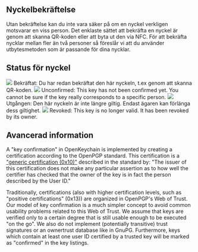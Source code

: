 [//]: # (NOTERING: Var vänlig och sätt varje mening på sin egen rad, Transifex sätter varje rad i sitt eget fält för översättningar!)

## Nyckelbekräftelse
Utan bekräftelse kan du inte vara säker på om en nyckel verkligen motsvarar en viss person.
Det enklaste sättet att bekräfta en nyckel är genom att skanna QR-koden eller att byta ut den via NFC.
För att bekräfta nycklar mellan fler än två personer så föreslår vi att du använder utbytesmetoden som är passande för dina nycklar.

## Status för nyckel

<img src="status_signature_verified_cutout_24dp"/>  
Bekräftat: Du har redan bekräftat den här nyckeln, t.ex genom att skanna QR-koden.  
<img src="status_signature_unverified_cutout_24dp"/>  
Unconfirmed: This key has not been confirmed yet. You cannot be sure if the key really corresponds to a specific person.  
<img src="status_signature_expired_cutout_24dp"/>  
Utgången: Den här nyckeln är inte längre giltig. Endast ägaren kan förlänga dess giltighet.  
<img src="status_signature_revoked_cutout_24dp"/>  
Revoked: This key is no longer valid. It has been revoked by its owner.

## Avancerad information
A "key confirmation" in OpenKeychain is implemented by creating a certification according to the OpenPGP standard.
This certification is a ["generic certification (0x10)"](http://tools.ietf.org/html/rfc4880#section-5.2.1) described in the standard by:
"The issuer of this certification does not make any particular assertion as to how well the certifier has checked that the owner of the key is in fact the person described by the User ID."

Traditionally, certifications (also with higher certification levels, such as "positive certifications" (0x13)) are organized in OpenPGP's Web of Trust.
Our model of key confirmation is a much simpler concept to avoid common usability problems related to this Web of Trust.
We assume that keys are verified only to a certain degree that is still usable enough to be executed "on the go".
We also do not implement (potentially transitive) trust signatures or an ownertrust database like in GnuPG.
Furthermore, keys which contain at least one user ID certified by a trusted key will be marked as "confirmed" in the key listings.
